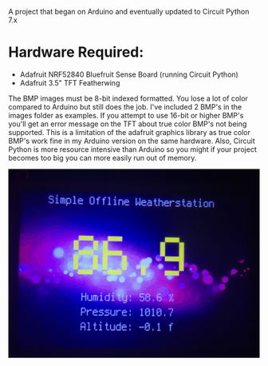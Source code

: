A project that began on Arduino and eventually updated to Circuit Python 7.x

# Hardware Required:
- Adafruit NRF52840 Bluefruit Sense Board (running Circuit Python)
- Adafruit 3.5" TFT Featherwing

The BMP images must be 8-bit indexed formatted. You lose a lot of color compared to Arduino but still does the job. I've included 2 BMP's in the images folder as examples. If you attempt to use 16-bit or higher BMP's you'll get an error message on the TFT about true color BMP's not being supported. This is a limitation of the adafruit graphics library as true color BMP's work fine in my Arduino version on the same hardware. Also, Circuit Python is more resource intensive than Arduino so you might if your project becomes too big you can more easily run out of memory.

![](https://raw.githubusercontent.com/DJDevon3/CircuitPython/main/Simple_Offline_Weatherstation/TFT_Output_Example.jpg)
